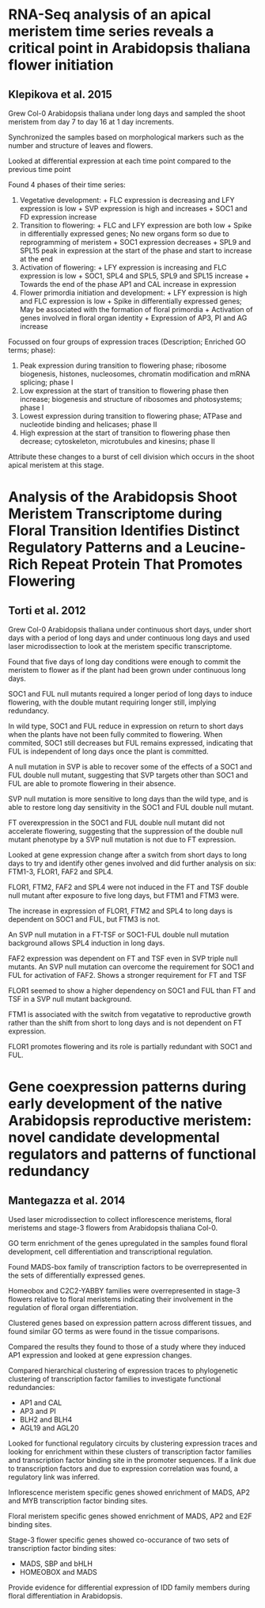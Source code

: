 RNA-Seq analysis of an apical meristem time series reveals a critical point in Arabidopsis thaliana flower initiation
=====================================================================================================================
Klepikova et al. 2015
---------------------
Grew Col-0 Arabidopsis thaliana under long days and sampled the shoot meristem from day 7 to day 16 at 1 day increments.

Synchronized the samples based on morphological markers such as the number and structure of leaves and flowers.

Looked at differential expression at each time point compared to the previous time point

Found 4 phases of their time series:
  1. Vegetative development:
    + FLC expression is decreasing and LFY expression is low
    + SVP expression is high and increases
    + SOC1 and FD expression increase
  2. Transition to flowering:
    + FLC and LFY expression are both low
    + Spike in differentially expressed genes; No new organs form so due to reprogramming of meristem
    + SOC1 expression decreases
    + SPL9 and SPL15 peak in expression at the start of the phase and start to increase at the end
  3. Activation of flowering:
    + LFY expression is increasing and FLC expression is low
    + SOC1, SPL4 and SPL5, SPL9 and SPL15 increase
    + Towards the end of the phase AP1 and CAL increase in expression
  4. Flower primordia initiation and development:
    + LFY expression is high and FLC expression is low
    + Spike in differentially expressed genes;  May be associated with the formation of floral primordia
    + Activation of genes involved in floral organ identity
    + Expression of AP3, PI and AG increase

Focussed on four groups of expression traces (Description; Enriched GO terms; phase):
  1. Peak expression during transition to flowering phase; ribosome biogenesis, histones, nucleosomes, chromatin modification and mRNA splicing; phase I
  2. Low expression at the start of transition to flowering phase then increase; biogenesis and structure of ribosomes and photosystems; phase I
  3. Lowest expression during transition to flowering phase; ATPase and nucleotide binding and helicases; phase II
  4. High expression at the start of transition to flowering phase then decrease; cytoskeleton, microtubules and kinesins; phase II

Attribute these changes to a burst of cell division which occurs in the shoot apical meristem at this stage.


Analysis of the Arabidopsis Shoot Meristem Transcriptome during Floral Transition Identifies Distinct Regulatory Patterns and a Leucine-Rich Repeat Protein That Promotes Flowering
===================================================================================================================================================================================
Torti et al. 2012
-----------------
Grew Col-0 Arabidopsis thaliana under continuous short days, under short days with a period of long days and under continuous long days and used laser microdissection to look at the meristem specific transcriptome.

Found that five days of long day conditions were enough to commit the meristem to flower as if the plant had been grown under continuous long days.

SOC1 and FUL null mutants required a longer period of long days to induce flowering, with the double mutant requiring longer still, implying redundancy.

In wild type, SOC1 and FUL reduce in expression on return to short days when the plants have not been fully commited to flowering. When commited, SOC1 still decreases but FUL remains expressed, indicating that FUL is independent of long days once the plant is committed.

A null mutation in SVP is able to recover some of the effects of a SOC1 and FUL double null mutant, suggesting that SVP targets other than SOC1 and FUL are able to promote flowering in their absence.

SVP null mutation is more sensitive to long days than the wild type, and is able to restore long day sensitivity in the SOC1 and FUL double null mutant.

FT overexpression in the SOC1 and FUL double null mutant did not accelerate flowering, suggesting that the suppression of the double null mutant phenotype by a SVP null mutation is not due to FT expression.

Looked at gene expression change after a switch from short days to long days to try and identify other genes involved and did further analysis on six: FTM1-3, FLOR1, FAF2 and SPL4.

FLOR1, FTM2, FAF2 and SPL4 were not induced in the FT and TSF double null mutant after exposure to five long days, but FTM1 and FTM3 were.

The increase in expression of FLOR1, FTM2 and SPL4 to long days is dependent on SOC1 and FUL, but FTM3 is not.

An SVP null mutation in a FT-TSF or SOC1-FUL double null mutation background allows SPL4 induction in long days.

FAF2 expression was dependent on FT and TSF even in SVP triple null mutants. An SVP null mutation can overcome the requirement for SOC1 and FUL for activation of FAF2. Shows a stronger requirement for FT and TSF

FLOR1 seemed to show a higher dependency on SOC1 and FUL than FT and TSF in a SVP null mutant background.

FTM1 is associated with the switch from vegatative to reproductive growth rather than the shift from short to long days and is not dependent on FT expression.

FLOR1 promotes flowering and its role is partially redundant with SOC1 and FUL.


Gene coexpression patterns during early development of the native Arabidopsis reproductive meristem: novel candidate developmental regulators and patterns of functional redundancy
===================================================================================================================================================================================
Mantegazza et al. 2014
----------------------
Used laser microdissection to collect inflorescence meristems, floral meristems and stage-3 flowers from Arabidopsis thaliana Col-0.

GO term enrichment of the genes upregulated in the samples found floral development, cell differentiation and transcriptional regulation.

Found MADS-box family of transcription factors to be overrepresented in the sets of differentially expressed genes.

Homeobox and C2C2-YABBY families were overrepresented in stage-3 flowers relative to floral meristems indicating their involvement in the regulation of floral organ differentiation.

Clustered genes based on expression pattern across different tissues, and found similar GO terms as were found in the tissue comparisons.

Compared the results they found to those of a study where they induced AP1 expression and looked at gene expression changes.

Compared hierarchical clustering of expression traces to phylogenetic clustering of transcription factor families to investigate functional redundancies:
  + AP1 and CAL
  + AP3 and PI
  + BLH2 and BLH4
  + AGL19 and AGL20

Looked for functional regulatory circuits by clustering expression traces and looking for enrichment within these clusters of transcription factor families and transcription factor binding site in the promoter sequences. If a link due to transcription factors and due to expression correlation was found, a regulatory link was inferred.

Inflorescence meristem specific genes showed enrichment of MADS, AP2 and MYB transcription factor binding sites.

Floral meristem specific genes showed enrichment of MADS, AP2 and E2F binding sites.

Stage-3 flower specific genes showed co-occurance of two sets of transcription factor binding sites:
  + MADS, SBP and bHLH
  + HOMEOBOX and MADS

Provide evidence for differential expression of IDD family members during floral differentiation in Arabidopsis.
